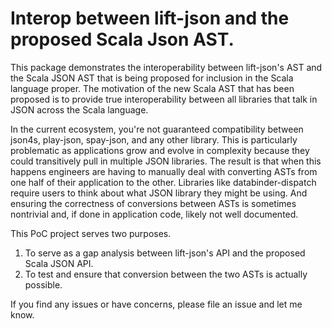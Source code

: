 # Interop between lift-json and the proposed Scala Json AST.

This package demonstrates the interoperability between lift-json's AST and the Scala JSON AST that
is being proposed for inclusion in the Scala language proper. The motivation of the new Scala
AST that has been proposed is to provide true interoperability between all libraries that talk in
JSON across the Scala language.

In the current ecosystem, you're not guaranteed compatibility between json4s, play-json, spay-json,
and any other library. This is particularly problematic as applications grow and evolve in
complexity because they could transitively pull in multiple JSON libraries. The result is that
when this happens engineers are having to manually deal with converting ASTs from one half of their
application to the other. Libraries like databinder-dispatch require users to think about what
JSON library they might be using. And ensuring the correctness of conversions between ASTs is
sometimes nontrivial and, if done in application code, likely not well documented.

This PoC project serves two purposes.

1. To serve as a gap analysis between lift-json's API and the proposed Scala JSON API.
2. To test and ensure that conversion between the two ASTs is actually possible.

If you find any issues or have concerns, please file an issue and let me know.
